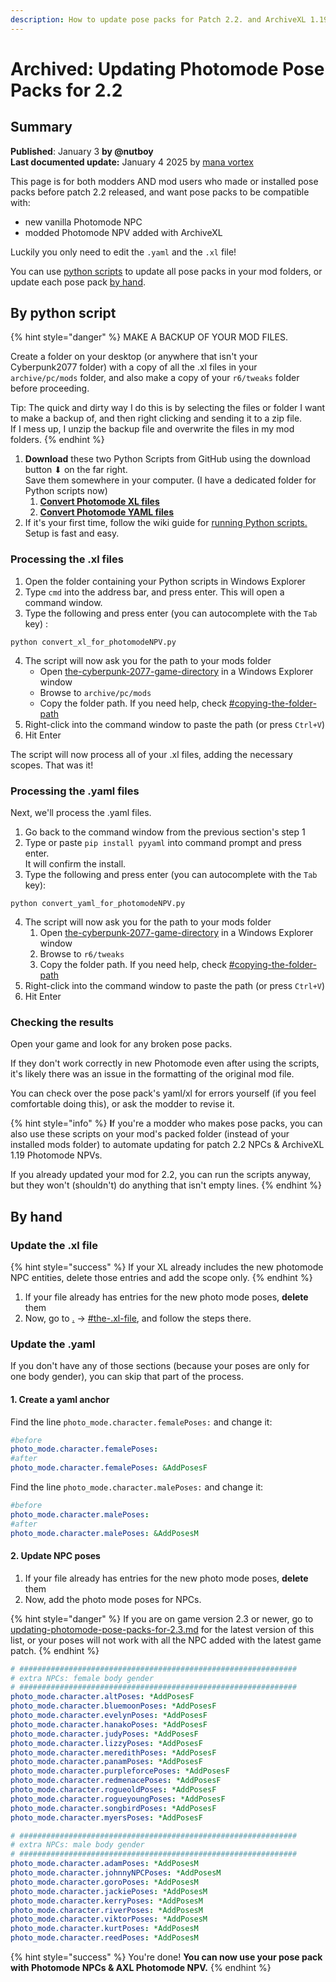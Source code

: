 ```yaml
---
description: How to update pose packs for Patch 2.2. and ArchiveXL 1.19
---
```


# Archived: Updating Photomode Pose Packs for 2.2

## Summary <a href="#summary" id="summary"></a>

**Published**: January 3 **by @nutboy**\
**Last documented update:** January 4 2025 by [mana vortex](https://app.gitbook.com/u/NfZBoxGegfUqB33J9HXuCs6PVaC3 "mention")

This page is for both modders AND mod users who made or installed pose packs before patch 2.2 released, and want pose packs to be compatible with:

* new vanilla Photomode NPC
* modded Photomode NPV added with ArchiveXL

Luckily you only need to edit the `.yaml` and the `.xl` file!&#x20;

You can use [python scripts](updating-photomode-pose-packs-for-2.2.md#by-python-script) to update all pose packs in your mod folders, or update each pose pack [by hand](updating-photomode-pose-packs-for-2.2.md#by-hand).

## By python script

{% hint style="danger" %}
MAKE A BACKUP OF YOUR MOD FILES.&#x20;

Create a folder on your desktop (or anywhere that isn't your Cyberpunk2077 folder) with a copy of all the .xl files in your `archive/pc/mods` folder, and also make a copy of your `r6/tweaks` folder before proceeding.

Tip: The quick and dirty way I do this is by selecting the files or folder I want to make a backup of, and then right clicking and sending it to a zip file. \
If I mess up, I unzip the backup file and overwrite the files in my mod folders.&#x20;
{% endhint %}

1. **Download** these two Python Scripts from GitHub using the download button ⬇ on the far right. \
   Save them somewhere in your computer. (I have a dedicated folder for Python scripts now)&#x20;
   1. [**Convert Photomode XL files**](https://github.com/nut-boy/CyberpunkScripts/blob/main/convert_xl_for_photomodeNPV.py)
   2. [**Convert Photomode YAML files**](https://github.com/nut-boy/CyberpunkScripts/blob/main/convert_yaml_for_photomodeNPV.py)
2. If it's your first time, follow the wiki guide for [running Python scripts.](../../../../for-mod-creators/modding-guides/everything-else/running-python-scripts.md) Setup is fast and easy.



### Processing the .xl files

1. Open the folder containing your Python scripts in Windows Explorer
2. Type `cmd` into the address bar, and press enter. This will open a command window.
3. Type the following and press enter (you can autocomplete with the `Tab` key) :

```batch
python convert_xl_for_photomodeNPV.py
```

4. The script will now ask you for the path to your mods folder
   * Open [the-cyberpunk-2077-game-directory](../../../../for-mod-users/users-modding-cyberpunk-2077/the-cyberpunk-2077-game-directory/ "mention") in a Windows Explorer window
   * Browse to `archive/pc/mods`
   * Copy the folder path. If you need help, check [#copying-the-folder-path](../../../../for-mod-users/users-modding-cyberpunk-2077/the-cyberpunk-2077-game-directory/#copying-the-folder-path "mention")
5. Right-click into the command window to paste the path (or press `Ctrl+V`)
6. Hit Enter

The script will now process all of your .xl files, adding the necessary scopes. That was it!

### Processing the .yaml files

Next, we'll process the .yaml files.&#x20;

1. Go back to the command window from the previous section's step 1
2. Type or paste `pip install pyyaml` into command prompt and press enter.  \
   It will confirm the install.
3. Type the following and press enter (you can autocomplete with the `Tab` key):

```batch
python convert_yaml_for_photomodeNPV.py
```

4. The script will now ask you for the path to your mods folder
   1. Open [the-cyberpunk-2077-game-directory](../../../../for-mod-users/users-modding-cyberpunk-2077/the-cyberpunk-2077-game-directory/ "mention") in a Windows Explorer window
   2. Browse to `r6/tweaks`
   3. Copy the folder path. If you need help, check [#copying-the-folder-path](../../../../for-mod-users/users-modding-cyberpunk-2077/the-cyberpunk-2077-game-directory/#copying-the-folder-path "mention")
5. Right-click into the command window to paste the path (or press `Ctrl+V`)
6. Hit Enter

### Checking the results

Open your game and look for any broken pose packs.&#x20;

If they don't work correctly in new Photomode even after using the scripts, it's likely there was an issue in the formatting of the original mod file.&#x20;

You can check over the pose pack's yaml/xl for errors yourself (if you feel comfortable doing this), or ask the modder to revise it.&#x20;

{% hint style="info" %}
**I**f you're a modder who makes pose packs, you can also use these scripts on your mod's packed folder (instead of your installed mods folder) to automate updating for patch 2.2 NPCs & ArchiveXL 1.19 Photomode NPVs.&#x20;

If you already updated your mod for 2.2, you can run the scripts anyway, but they won't (shouldn't) do anything that isn't empty lines.
{% endhint %}

## By hand

### Update the .xl file

{% hint style="success" %}
If your XL already includes the new photomode NPC entities, delete those entries and add the scope only.
{% endhint %}

1. If your file already has entries for the new photo mode poses, **delete** them
2. Now, go to [.](./ "mention") -> [#the-.xl-file](./#the-.xl-file "mention"), and follow the steps there.

### Update the .yaml

If you don't have any of those sections (because your poses are only for one body gender), you can skip that part of the process.

#### 1. Create a yaml anchor

Find the line `photo_mode.character.femalePoses:`  and change it:

```yaml
#before
photo_mode.character.femalePoses:
#after
photo_mode.character.femalePoses: &AddPosesF
```

Find the line `photo_mode.character.malePoses:`  and change it:

```yaml
#before
photo_mode.character.malePoses:
#after
photo_mode.character.malePoses: &AddPosesM
```

#### **2. Update NPC poses**

1. If your file already has entries for the new photo mode poses, **delete** them
2. Now, add the photo mode poses for NPCs.

{% hint style="danger" %}
If you are on game version 2.3 or newer, go to [updating-photomode-pose-packs-for-2.3.md](updating-photomode-pose-packs-for-2.3.md "mention") for the latest version of this list, or your poses will not work with all the NPC added with the latest game patch.
{% endhint %}

```yaml
# ##############################################################
# extra NPCs: female body gender
# ##############################################################
photo_mode.character.altPoses: *AddPosesF
photo_mode.character.bluemoonPoses: *AddPosesF
photo_mode.character.evelynPoses: *AddPosesF
photo_mode.character.hanakoPoses: *AddPosesF
photo_mode.character.judyPoses: *AddPosesF
photo_mode.character.lizzyPoses: *AddPosesF
photo_mode.character.meredithPoses: *AddPosesF
photo_mode.character.panamPoses: *AddPosesF
photo_mode.character.purpleforcePoses: *AddPosesF
photo_mode.character.redmenacePoses: *AddPosesF
photo_mode.character.rogueoldPoses: *AddPosesF
photo_mode.character.rogueyoungPoses: *AddPosesF
photo_mode.character.songbirdPoses: *AddPosesF
photo_mode.character.myersPoses: *AddPosesF

# ##############################################################
# extra NPCs: male body gender
# ##############################################################
photo_mode.character.adamPoses: *AddPosesM
photo_mode.character.johnnyNPCPoses: *AddPosesM
photo_mode.character.goroPoses: *AddPosesM
photo_mode.character.jackiePoses: *AddPosesM
photo_mode.character.kerryPoses: *AddPosesM
photo_mode.character.riverPoses: *AddPosesM
photo_mode.character.viktorPoses: *AddPosesM
photo_mode.character.kurtPoses: *AddPosesM
photo_mode.character.reedPoses: *AddPosesM
```

{% hint style="success" %}
You're done! **You can now use your pose pack with Photomode NPCs & AXL Photomode NPV.**&#x20;
{% endhint %}
